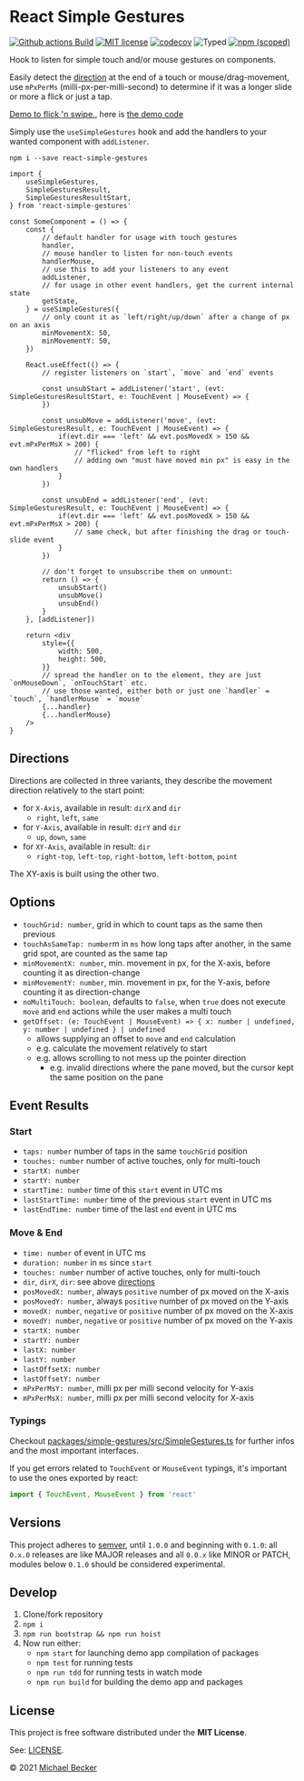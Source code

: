 # React Simple Gestures

[![Github actions Build](https://github.com/elbakerino/react-simple-gestures/actions/workflows/blank.yml/badge.svg)](https://github.com/elbakerino/react-simple-gestures/actions)
[![MIT license](https://img.shields.io/npm/l/react-simple-gestures?style=flat-square)](https://github.com/elbakerino/react-simple-gestures/blob/master/LICENSE)
[![codecov](https://codecov.io/gh/elbakerino/react-simple-gestures/branch/main/graph/badge.svg?token=OX9UOZPMRF)](https://codecov.io/gh/elbakerino/react-simple-gestures)
![Typed](https://flat.badgen.net/badge/icon/Typed?icon=typescript&label&labelColor=blue&color=555555)
[![npm (scoped)](https://img.shields.io/npm/v/react-simple-gestures?style=flat-square)](https://www.npmjs.com/package/react-simple-gestures)

Hook to listen for simple touch and/or mouse gestures on components.

Easily detect the [direction](#directions) at the end of a touch or mouse/drag-movement, use `mPxPerMs` (milli-px-per-milli-second) to determine if it was a longer slide or more a flick or just a tap.

[Demo to flick 'n swipe.](https://simple-gestures.bemit.codes), here is [the demo code](./packages/demo/src/GestureArea.tsx)

Simply use the `useSimpleGestures` hook and add the handlers to your wanted component with `addListener`.

```shell
npm i --save react-simple-gestures
```

```tsx
import {
    useSimpleGestures,
    SimpleGesturesResult,
    SimpleGesturesResultStart,
} from 'react-simple-gestures'

const SomeComponent = () => {
    const {
        // default handler for usage with touch gestures
        handler,
        // mouse handler to listen for non-touch events
        handlerMouse,
        // use this to add your listeners to any event
        addListener,
        // for usage in other event handlers, get the current internal state
        getState,
    } = useSimpleGestures({
        // only count it as `left/right/up/down` after a change of px on an axis
        minMovementX: 50,
        minMovementY: 50,
    })

    React.useEffect(() => {
        // register listeners on `start`, `move` and `end` events

        const unsubStart = addListener('start', (evt: SimpleGesturesResultStart, e: TouchEvent | MouseEvent) => {
        })

        const unsubMove = addListener('move', (evt: SimpleGesturesResult, e: TouchEvent | MouseEvent) => {
            if(evt.dir === 'left' && evt.posMovedX > 150 && evt.mPxPerMsX > 200) {
                // "flicked" from left to right
                // adding own "must have moved min px" is easy in the own handlers
            }
        })

        const unsubEnd = addListener('end', (evt: SimpleGesturesResult, e: TouchEvent | MouseEvent) => {
            if(evt.dir === 'left' && evt.posMovedX > 150 && evt.mPxPerMsX > 200) {
                // same check, but after finishing the drag or touch-slide event
            }
        })

        // don't forget to unsubscribe them on unmount:
        return () => {
            unsubStart()
            unsubMove()
            unsubEnd()
        }
    }, [addListener])

    return <div
        style={{
            width: 500,
            height: 500,
        }}
        // spread the handler on to the element, they are just `onMouseDown`, `onTouchStart` etc.
        // use those wanted, either both or just one `handler` = `touch`, `handlerMouse` = `mouse`
        {...handler}
        {...handlerMouse}
    />
}
```

## Directions

Directions are collected in three variants, they describe the movement direction relatively to the start point:

- for `X-Axis`, available in result: `dirX` and `dir`
    - `right`, `left`, `same`
- for `Y-Axis`, available in result: `dirY` and `dir`
    - `up`, `down`, `same`
- for `XY-Axis`, available in result: `dir`
    - `right-top`, `left-top`, `right-bottom`, `left-bottom`, `point`

The XY-axis is built using the other two.

## Options

- `touchGrid: number`, grid in which to count taps as the same then previous
- `touchAsSameTap: number`m in `ms` how long taps after another, in the same grid spot, are counted as the same tap
- `minMovementX: number`, min. movement in px, for the X-axis, before counting it as direction-change
- `minMovementY: number`, min. movement in px, for the Y-axis, before counting it as direction-change
- `noMultiTouch: boolean`, defaults to `false`, when `true` does not execute `move` and `end` actions while the user makes a multi touch
- `getOffset: (e: TouchEvent | MouseEvent) => { x: number | undefined, y: number | undefined } | undefined`
    - allows supplying an offset to `move` and `end` calculation
    - e.g. calculate the movement relatively to start
    - e.g. allows scrolling to not mess up the pointer direction
        - e.g. invalid directions where the pane moved, but the cursor kept the same position on the pane

## Event Results

### Start

- `taps: number` number of taps in the same `touchGrid` position
- `touches: number` number of active touches, only for multi-touch
- `startX: number`
- `startY: number`
- `startTime: number` time of this `start` event in UTC ms
- `lastStartTime: number` time of the previous `start` event in UTC ms
- `lastEndTime: number` time of the last `end` event in UTC ms

### Move & End

- `time: number` of event in UTC ms
- `duration: number` in `ms` since `start`
- `touches: number` number of active touches, only for multi-touch
- `dir`, `dirX`, `dir`: see above [directions](#directions)
- `posMovedX: number`, always `positive` number of px moved on the X-axis
- `posMovedY: number`, always `positive` number of px moved on the Y-axis
- `movedX: number`, `negative` or `positive` number of px moved on the X-axis
- `movedY: number`, `negative` or `positive` number of px moved on the Y-axis
- `startX: number`
- `startY: number`
- `lastX: number`
- `lastY: number`
- `lastOffsetX: number`
- `lastOffsetY: number`
- `mPxPerMsY: number`, milli px per milli second velocity for Y-axis
- `mPxPerMsX: number`, milli px per milli second velocity for X-axis

### Typings

Checkout [packages/simple-gestures/src/SimpleGestures.ts](./packages/simple-gestures/src/SimpleGestures.ts) for further infos and the most important interfaces.

If you get errors related to `TouchEvent` or `MouseEvent` typings, it's important to use the ones exported by react:

```ts
import { TouchEvent, MouseEvent } from 'react'
```

## Versions

This project adheres to [semver](https://semver.org/), until `1.0.0` and beginning with `0.1.0`: all `0.x.0` releases are like MAJOR releases and all `0.0.x` like MINOR or PATCH, modules below `0.1.0` should be considered experimental.

## Develop

1. Clone/fork repository
2. `npm i`
3. `npm run bootstrap && npm run hoist`
4. Now run either:
    - `npm start` for launching demo app compilation of packages
    - `npm test` for running tests
    - `npm run tdd` for running tests in watch mode
    - `npm run build` for building the demo app and packages

## License

This project is free software distributed under the **MIT License**.

See: [LICENSE](LICENSE).

© 2021 [Michael Becker](https://mlbr.xyz)
